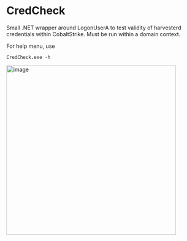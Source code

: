 # CredCheck
Small .NET wrapper around LogonUserA to test validity of harvesterd credentials within CobaltStrike. Must be run within a domain context.

For help menu, use 
```
CredCheck.exe -h
```

<img width="442" alt="image" src="https://user-images.githubusercontent.com/57014148/171520512-95d38317-b8aa-440e-ac74-a583afb7e641.png">

